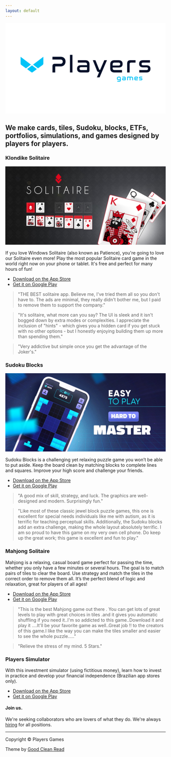 ```yaml
---
layout: default
---
```


<img src="images/logo.png" alt="players games logo">

## We make cards, tiles, Sudoku, blocks, ETFs, portfolios, simulations, and games designed by players for players.

### Klondike Solitaire

<img src="images/games/klondikesolitaire.jpg" alt="players games klondike solitaire">

If you love Windows Solitaire (also known as Patience), you're going to love our Solitaire even more! Play the most popular Solitaire card game in the world right now on your phone or tablet. It's free and perfect for many hours of fun!

<ul class="fa-ul">
  <li><i class="fa-li fa fa-brands fa-apple"></i><a href="https://itunes.apple.com/app/id815772160?mt=8&ct=players.one">Download on the App Store</a></li>
  <li><i class="fa-li fa fa-brands fa-play"></i><a href="https://play.google.com/store/apps/details?id=com.casualon.games.klondikesolitaire">Get it on Google Play</a></li>
</ul>

> "THE BEST solitaire app. Believe me, I've tried them all so you don't have to. The ads are minimal, they really didn't bother me, but I paid to remove them to support the company."

> "It's solitaire, what more can you say? The UI is sleek and it isn't bogged down by extra modes or complexities. I appreciate the inclusion of "hints" - which gives you a hidden card if you get stuck with no other options - but I honestly enjoying building them up more than spending them."

> "Very addictive but simple once you get the advantage of the Joker's."

### Sudoku Blocks

<img src="images/games/sudokublocks.jpg" alt="players games sudoku blocks">

Sudoku Blocks is a challenging yet relaxing puzzle game you won’t be able to put aside. Keep the board clean by matching blocks to complete lines and squares. Improve your high score and challenge your friends.

<ul class="fa-ul">
  <li><i class="fa-li fa fa-brands fa-apple"></i><a href="https://apps.apple.com/app/id6443567882?ct=players.one">Download on the App Store</a></li>
  <li><i class="fa-li fa fa-brands fa-play"></i><a href="https://play.google.com/store/apps/details?id=one.players.sudokublocks">Get it on Google Play</a></li>
</ul>

> "A good mix of skill, strategy, and luck. The graphics are well-designed and modern. Surprisingly fun."

> "Like most of these classic jewel block puzzle games, this one is excellent for special needs individuals like me with autism, as it is terrific for teaching perceptual skills. Additionally, the Sudoku blocks add an extra challenge, making the whole layout absolutely terrific. I am so proud to have this game on my very own cell phone. Do keep up the great work; this game is excellent and fun to play."

### Mahjong Solitaire

Mahjong is a relaxing, casual board game perfect for passing the time, whether you only have a few minutes or several hours. The goal is to match pairs of tiles to clear the board. Use strategy and match the tiles in the correct order to remove them all. It’s the perfect blend of logic and relaxation, great for players of all ages!

<ul class="fa-ul">
  <li><i class="fa-li fa fa-brands fa-apple"></i><a href="https://itunes.apple.com/app/id880605393?mt=8&ct=players.one">Download on the App Store</a></li>
  <li><i class="fa-li fa fa-brands fa-play"></i><a href="https://play.google.com/store/apps/details?id=mobi.redstonegames.redstonemahjong">Get it on Google Play</a></li>
</ul>

> "This is the best Mahjong game out there . You can get lots of great levels to play with great choices in tiles .and it gives you automatic shuffling if you need it..I'm so addicted to this game..Download it and play it ....It'll be your favorite game as well..Great job !! to the creators of this game.I like the way you can make the tiles smaller and easier to see the whole puzzle....."

> "Relieve the stress of my mind. 5 Stars."

### Players Simulator

With this investment simulator (using fictitious money), learn how to invest in practice and develop your financial independence (Brazilian app stores only).

<ul class="fa-ul">
  <li><i class="fa-li fa fa-brands fa-apple"></i><a href="https://apps.apple.com/app/id6468494664?ct=players.one">Download on the App Store</a></li>
  <li><i class="fa-li fa fa-brands fa-play"></i><a href="https://play.google.com/store/apps/details?id=one.players.simulator">Get it on Google Play</a></li>
</ul>

#### Join us.

We're seeking collaborators who are lovers of what they do. We're always [hiring](mailto:website@players.one) for all positions.

<hr>

Copyright © Players Games

Theme by [Good Clean Read](https://github.com/adueck/good-clean-read)
